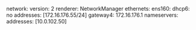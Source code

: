 network:
  version: 2
  renderer: NetworkManager
  ethernets:
    ens160:
      dhcp6: no
      addresses: [172.16.176.55/24]
      gateway4: 172.16.176.1
      nameservers:
        addresses: [10.0.102.50]